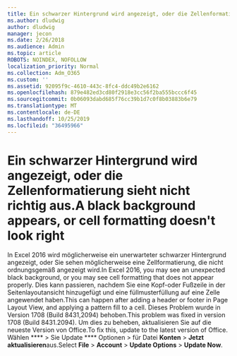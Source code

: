 ```yaml
---
title: Ein schwarzer Hintergrund wird angezeigt, oder die Zellenformatierung sieht nicht richtig aus.
ms.author: dludwig
author: dludwig
manager: jecon
ms.date: 2/26/2018
ms.audience: Admin
ms.topic: article
ROBOTS: NOINDEX, NOFOLLOW
localization_priority: Normal
ms.collection: Adm_O365
ms.custom: ''
ms.assetid: 92095f9c-4610-443c-8fc4-ddc49b2e6162
ms.openlocfilehash: 879e482ed3cd80f2918e3cc56f2ba555bccc6f45
ms.sourcegitcommit: 0b06093dabd685f76cc39b1d7c0f8b03883b6e79
ms.translationtype: MT
ms.contentlocale: de-DE
ms.lasthandoff: 10/25/2019
ms.locfileid: "36495966"
---
```

# <a name="a-black-background-appears-or-cell-formatting-doesnt-look-right"></a><span data-ttu-id="2840c-102">Ein schwarzer Hintergrund wird angezeigt, oder die Zellenformatierung sieht nicht richtig aus.</span><span class="sxs-lookup"><span data-stu-id="2840c-102">A black background appears, or cell formatting doesn't look right</span></span>

<span data-ttu-id="2840c-103">In Excel 2016 wird möglicherweise ein unerwarteter schwarzer Hintergrund angezeigt, oder Sie sehen möglicherweise eine Zellformatierung, die nicht ordnungsgemäß angezeigt wird.</span><span class="sxs-lookup"><span data-stu-id="2840c-103">In Excel 2016, you may see an unexpected black background, or you may see cell formatting that does not appear properly.</span></span> <span data-ttu-id="2840c-104">Dies kann passieren, nachdem Sie eine Kopf-oder Fußzeile in der Seitenlayoutansicht hinzugefügt und eine füllmusterfüllung auf eine Zelle angewendet haben.</span><span class="sxs-lookup"><span data-stu-id="2840c-104">This can happen after adding a header or footer in Page Layout View, and applying a pattern fill to a cell.</span></span> <span data-ttu-id="2840c-105">Dieses Problem wurde in Version 1708 (Build 8431,2094) behoben.</span><span class="sxs-lookup"><span data-stu-id="2840c-105">This problem was fixed in version 1708 (Build 8431.2094).</span></span> <span data-ttu-id="2840c-106">Um dies zu beheben, aktualisieren Sie auf die neueste Version von Office.</span><span class="sxs-lookup"><span data-stu-id="2840c-106">To fix this, update to the latest version of Office.</span></span> <span data-ttu-id="2840c-107">Wählen \*\*\*\* \> Sie Update \*\*\*\* Optionen \> für Datei **Konten** \> **Jetzt aktualisieren**aus.</span><span class="sxs-lookup"><span data-stu-id="2840c-107">Select **File** \> **Account** \> **Update Options** \> **Update Now**.</span></span>
  

